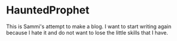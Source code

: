 # HauntedProphet
This is Sammi's attempt to make a blog. I want to start writing again because I hate it and do not want to lose the little skills that I have. 